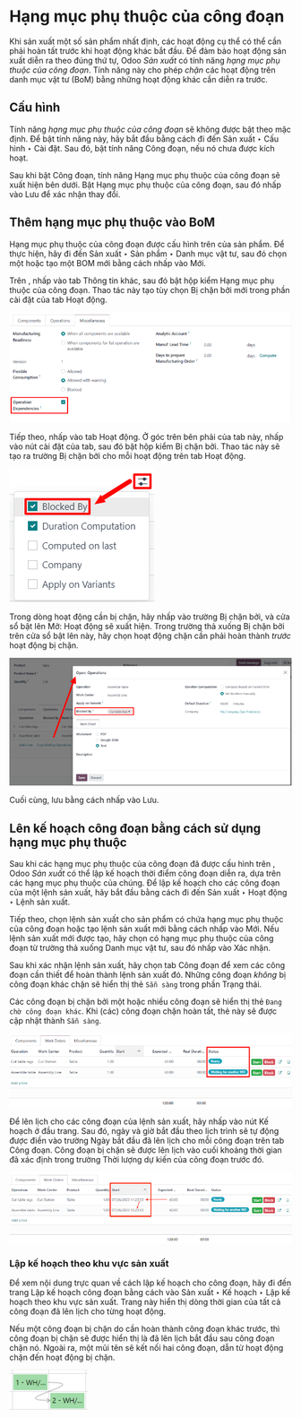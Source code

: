 # Hạng mục phụ thuộc của công đoạn

Khi sản xuất một số sản phẩm nhất định, các hoạt động cụ thể có thể cần phải hoàn tất trước khi hoạt động khác bắt đầu. Để đảm bảo hoạt động sản xuất diễn ra theo đúng thứ tự, Odoo *Sản xuất* có tính năng *hạng mục phụ thuộc của công đoạn*. Tính năng này cho phép *chặn* các hoạt động trên danh mục vật tư (BoM) bằng những hoạt động khác cần diễn ra trước.

## Cấu hình

Tính năng *hạng mục phụ thuộc của công đoạn* sẽ không được bật theo mặc định. Để bật tính năng này, hãy bắt đầu bằng cách đi đến Sản xuất ‣ Cấu hình ‣ Cài đặt. Sau đó, bật tính năng Công đoạn, nếu nó chưa được kích hoạt.

Sau khi bật Công đoạn, tính năng Hạng mục phụ thuộc của công đoạn sẽ xuất hiện bên dưới. Bật Hạng mục phụ thuộc của công đoạn, sau đó nhấp vào Lưu để xác nhận thay đổi.

## Thêm hạng mục phụ thuộc vào BoM

Hạng mục phụ thuộc của công đoạn được cấu hình trên  của sản phẩm. Để thực hiện, hãy đi đến Sản xuất ‣ Sản phẩm ‣ Danh mục vật tư, sau đó chọn một  hoặc tạo một BOM mới bằng cách nhấp vào Mới.

Trên , nhấp vào tab Thông tin khác, sau đó bật hộp kiểm Hạng mục phụ thuộc của công đoạn. Thao tác này tạo tùy chọn Bị chặn bởi mới trong phần cài đặt của tab Hoạt động.

![Hộp kiểm Hạng mục phụ thuộc của hoạt động trên tab Thông tin khác của BoM.](../../../../.gitbook/assets/operation-dependencies.png)

Tiếp theo, nhấp vào tab Hoạt động. Ở góc trên bên phải của tab này, nhấp vào nút cài đặt của tab, sau đó bật hộp kiểm Bị chặn bởi. Thao tác này sẽ tạo ra trường Bị chặn bởi cho mỗi hoạt động trên tab Hoạt động.

![Thiết lập cho tab Hoạt động trên BoM.](../../../../.gitbook/assets/operations-settings.png)

Trong dòng hoạt động cần bị chặn, hãy nhấp vào trường Bị chặn bởi, và cửa sổ bật lên Mở: Hoạt động sẽ xuất hiện. Trong trường thả xuống Bị chặn bởi trên cửa sổ bật lên này, hãy chọn hoạt động chặn cần phải hoàn thành *trước* hoạt động bị chặn.

![Trường thả xuống Bị chặn bởi cho một hoạt động trên BoM.](../../../../.gitbook/assets/blocked-by.png)

Cuối cùng, lưu  bằng cách nhấp vào Lưu.

## Lên kế hoạch công đoạn bằng cách sử dụng hạng mục phụ thuộc

Sau khi các hạng mục phụ thuộc của công đoạn đã được cấu hình trên , Odoo *Sản xuất* có thể lập kế hoạch thời điểm công đoạn diễn ra, dựa trên các hạng mục phụ thuộc của chúng. Để lập kế hoạch cho các công đoạn của một lệnh sản xuất, hãy bắt đầu bằng cách đi đến Sản xuất ‣ Hoạt động ‣ Lệnh sản xuất.

Tiếp theo, chọn lệnh sản xuất cho sản phẩm có  chứa hạng mục phụ thuộc của công đoạn hoặc tạo lệnh sản xuất mới bằng cách nhấp vào Mới. Nếu lệnh sản xuất mới được tạo, hãy chọn  có hạng mục phụ thuộc của công đoạn từ ​​trường thả xuống Danh mục vật tư, sau đó nhấp vào Xác nhận.

Sau khi xác nhận lệnh sản xuất, hãy chọn tab Công đoạn để xem các công đoạn cần thiết để hoàn thành lệnh sản xuất đó. Những công đoạn *không* bị công đoạn khác chặn sẽ hiển thị thẻ `Sẵn sàng` trong phần Trạng thái.

Các công đoạn bị chặn bởi một hoặc nhiều công đoạn sẽ hiển thị thẻ `Đang chờ công đoạn khác`. Khi (các) công đoạn chặn hoàn tất, thẻ này sẽ được cập nhật thành `Sẵn sàng`.

![Thẻ trạng thái cho công đoạn trong lệnh sản xuất.](../../../../.gitbook/assets/work-order-status.png)

Để lên lịch cho các công đoạn của lệnh sản xuất, hãy nhấp vào nút Kế hoạch ở đầu trang. Sau đó, ngày và giờ bắt đầu theo lịch trình sẽ tự động được điền vào trường Ngày bắt đầu đã lên lịch cho mỗi công đoạn trên tab Công đoạn. Công đoạn bị chặn sẽ được lên lịch vào cuối khoảng thời gian đã xác định trong trường Thời lượng dự kiến của công đoạn trước đó.

![Trường Ngày bắt đầu đã lên lịch cho các công đoạn trong lệnh sản xuất.](../../../../.gitbook/assets/scheduled-start-date.png)

### Lập kế hoạch theo khu vực sản xuất

Để xem nội dung trực quan về cách lập kế hoạch cho công đoạn, hãy đi đến trang Lập kế hoạch công đoạn bằng cách vào Sản xuất ‣ Kế hoạch ‣ Lập kế hoạch theo khu vực sản xuất. Trang này hiển thị dòng thời gian của tất cả công đoạn đã lên lịch cho từng hoạt động.

Nếu một công đoạn bị chặn do cần hoàn thành công đoạn khác trước, thì công đoạn bị chặn sẽ được hiển thị là đã lên lịch bắt đầu sau công đoạn chặn nó. Ngoài ra, một mũi tên sẽ kết nối hai công đoạn, dẫn từ hoạt động chặn đến hoạt động bị chặn.

![Mũi tên kết nối công đoạn bị chặn với công đoạn đang chặn công đoạn đó.](../../../../.gitbook/assets/planning-arrow.png)
